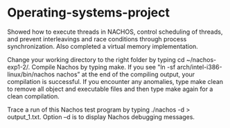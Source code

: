 # Operating-systems-project
Showed how to execute threads in NACHOS, control scheduling of threads, and prevent interleavings and race conditions through process synchronization. Also completed a virtual memory implementation.

Change your working directory to the right folder by typing cd ~/nachos-exp1-2/<your folder>. Compile Nachos by typing make. If you see "ln -sf arch/intel-i386-linux/bin/nachos nachos” at the end of the compiling output, your compilation is successful. If you encounter any anomalies, type make clean to remove all object and executable files and then type make again for a clean compilation.
  
Trace a run of this Nachos test program by typing ./nachos -d > output_1.txt. Option –d is to display Nachos debugging messages.
